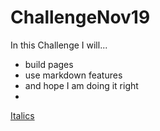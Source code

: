 # ChallengeNov19

In this Challenge I will...
- build pages
- use markdown features
- and hope I am doing it right
- 
[Italics](italics.md)
